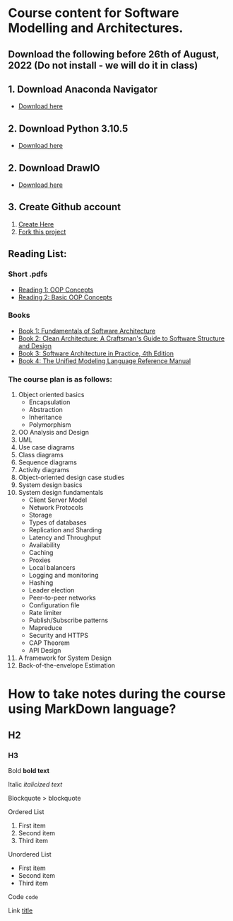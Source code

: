 # Course content for Software Modelling and Architectures.

## Download the following before 26th of August, 2022 (Do not install - we will do it in class)
## 1. Download Anaconda Navigator
- [Download here](https://www.anaconda.com/products/distribution)

## 2. Download Python 3.10.5

- [Download here](https://www.python.org/downloads/release/python-3105/)


## 2. Download DrawIO

- [Download here](https://github.com/jgraph/drawio-desktop/releases)


## 3. Create Github account

1. [Create Here](https://github.com/)
2. [Fork this project](https://github.com/magedhelmy1/CourseTS2080)



## Reading List:

### Short .pdfs
- [Reading 1: OOP Concepts](https://web.stanford.edu/class/cs193j/handouts_old/03OOPConcepts.pdf)
- [Reading 2: Basic OOP Concepts](https://nios.ac.in/media/documents/330srsec/online_course_material_330/Theory/Lesson_13.pdf)

### Books

- [Book 1: Fundamentals of Software Architecture](https://bibsys-almaprimo.hosted.exlibrisgroup.com/primo-explore/fulldisplay?docid=TN_cdi_safari_books_v2_9780132942799&context=PC&vid=HIT&lang=no_NO&search_scope=default_scope&adaptor=primo_central_multiple_fe&tab=default_tab&query=any,contains,Software%20Architecture%20in%20Practice)
- [Book 2: Clean Architecture: A Craftsman's Guide to Software Structure and Design](https://bibsys-almaprimo.hosted.exlibrisgroup.com/primo-explore/fulldisplay?docid=BIBSYS_ILS71593942610002201&context=L&vid=HIT&lang=no_NO&search_scope=default_scope&adaptor=Local%20Search%20Engine&isFrbr=true&tab=default_tab&query=any,contains,Clean%20Architecture:%20A%20Craftsman%27s%20Guide%20to%20Software%20Structure%20and%20Design)
- [Book 3: Software Architecture in Practice, 4th Edition](https://bibsys-almaprimo.hosted.exlibrisgroup.com/primo-explore/fulldisplay?docid=TN_cdi_safari_books_v2_9780136885979&context=PC&vid=HIT&lang=no_NO&search_scope=default_scope&adaptor=primo_central_multiple_fe&tab=default_tab&query=any,contains,Software%20Architecture%20in%20Practice,%204th%20Edition)
- [Book 4: The Unified Modeling Language Reference Manual ](https://bibsys-almaprimo.hosted.exlibrisgroup.com/primo-explore/fulldisplay?docid=TN_cdi_safari_books_v2_0321245628&context=PC&vid=HIT&lang=no_NO&search_scope=default_scope&adaptor=primo_central_multiple_fe&tab=default_tab&query=any,contains,the%20unified%20modeling%20language%20reference%20manual&offset=0)


### The course plan is as follows:

1. Object oriented basics
	- Encapsulation
 	- Abstraction
	- Inheritance
	- Polymorphism
2. OO Analysis and Design
3. UML
4. Use case diagrams
5. Class diagrams
6. Sequence diagrams
7. Activity diagrams
8. Object-oriented design case studies
9. System design basics
10. System design fundamentals 
	- Client Server Model
	- Network Protocols
	- Storage
	- Types of databases
	- Replication and Sharding
	- Latency and Throughput
	- Availability
	- Caching
	- Proxies
	- Local balancers
	- Logging and monitoring
	- Hashing
	- Leader election
	- Peer-to-peer networks
	- Configuration file
	- Rate limiter
	- Publish/Subscribe patterns
	- Mapreduce
	- Security and HTTPS
	- CAP Theorem
	- API Design
11. A framework for System Design
12. Back-of-the-envelope Estimation



# How to take notes during the course using MarkDown language?

## H2

### H3

Bold **bold text**

Italic _italicized text_

Blockquote > blockquote

Ordered List

1. First item
2. Second item
3. Third item

Unordered List

- First item
- Second item
- Third item

Code `code`

Link [title](https://www.example.com)
